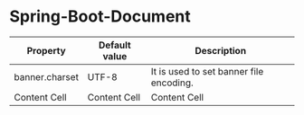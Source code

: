 # Spring-Boot-Document

| Property      | Default value | Description |
| ------------- | ------------- |-------------|
| banner.charset  | UTF-8  |It is used to set banner file encoding.  |
| Content Cell  | Content Cell  |Content Cell  |
